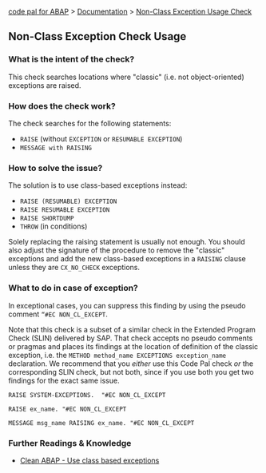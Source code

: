 [code pal for ABAP](../../README.md) > [Documentation](../check_documentation.md) > [Non-Class Exception Usage Check](non-class-exception.md)

## Non-Class Exception Check Usage

### What is the intent of the check?

This check searches locations where "classic" (i.e. not object-oriented) exceptions are raised. 

### How does the check work?

The check searches for the following statements:

* `RAISE` (without `EXCEPTION` or `RESUMABLE EXCEPTION`)
* `MESSAGE with RAISING`

### How to solve the issue?

The solution is to use class-based exceptions instead:

* `RAISE (RESUMABLE) EXCEPTION`
* `RAISE RESUMABLE EXCEPTION`
* `RAISE SHORTDUMP`
* `THROW` (in conditions)

Solely replacing the raising statement is usually not enough. You should also adjust the signature of the procedure to remove the "classic" exceptions and add the new class-based exceptions in a `RAISING` clause unless they are `CX_NO_CHECK` exceptions.

### What to do in case of exception?

In exceptional cases, you can suppress this finding by using the pseudo comment `“#EC NON_CL_EXCEPT`.

Note that this check is a subset of a similar check in the Extended Program Check (SLIN) delivered by SAP. That check accepts no pseudo comments or pragmas and places its findings at the location of definition of the classic exception, i.e. the `METHOD method_name EXCEPTIONS exception_name` declaration. We recommend that you *either* use this Code Pal check *or* the corresponding SLIN check, but not both, since if you use both you get two findings for the exact same issue.

```abap
RAISE SYSTEM-EXCEPTIONS.  "#EC NON_CL_EXCEPT

RAISE ex_name. "#EC NON_CL_EXCEPT

MESSAGE msg_name RAISING ex_name. "#EC NON_CL_EXCEPT
```

### Further Readings & Knowledge

* [Clean ABAP - Use class based exceptions](https://github.com/SAP/styleguides/blob/main/clean-abap/CleanABAP.md#use-class-based-exceptions)
